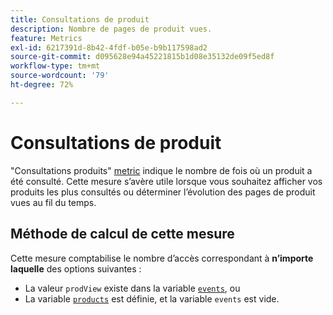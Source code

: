```yaml
---
title: Consultations de produit
description: Nombre de pages de produit vues.
feature: Metrics
exl-id: 6217391d-8b42-4fdf-b05e-b9b117598ad2
source-git-commit: d095628e94a45221815b1d08e35132de09f5ed8f
workflow-type: tm+mt
source-wordcount: '79'
ht-degree: 72%

---
```


# Consultations de produit

&quot;Consultations produits&quot; [metric](overview.md) indique le nombre de fois où un produit a été consulté. Cette mesure s’avère utile lorsque vous souhaitez afficher vos produits les plus consultés ou déterminer l’évolution des pages de produit vues au fil du temps.

## Méthode de calcul de cette mesure

Cette mesure comptabilise le nombre d’accès correspondant à **n’importe laquelle** des options suivantes :

* La valeur `prodView` existe dans la variable [`events`](/help/implement/vars/page-vars/events/events-overview.md), ou
* La variable [`products`](/help/implement/vars/page-vars/products.md) est définie, et la variable `events` est vide.
